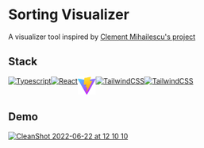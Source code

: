 # Sorting Visualizer

A visualizer tool inspired by [Clement Mihailescu's project](https://github.com/clementmihailescu/Sorting-Visualizer)

## Stack
<div style="display: flex;">
  <a href="https://www.typescriptlang.org"><img src="https://raw.githubusercontent.com/danielcranney/readme-generator/main/public/icons/skills/typescript-colored.svg" width="36" height="36" alt="Typescript" /></a>
  <a href="https://www.reactjs.org"><img src="https://raw.githubusercontent.com/danielcranney/readme-generator/main/public/icons/skills/react-colored.svg" width="36" height="36" alt="React" /></a>
  <a href="https://www.vitejs.dev"><img src="https://github.com/juliusmarminge/sorting-visualizer/blob/master/public/vite.svg" width="36" height="36" alt="Vite" /></a>
  <a href="https://www.tailwindcss.com"><img src="https://raw.githubusercontent.com/danielcranney/readme-generator/main/public/icons/skills/tailwindcss-colored.svg" width="36" height="36" alt="TailwindCSS" /></a>
  <a href="https://daisyui.com"><img src="https://raw.githubusercontent.com/danielcranney/readme-generator/main/public/icons/skills/tailwindcss-colored.svg" width="36" height="36" alt="TailwindCSS" /></a>
</div>


## Demo
[![CleanShot 2022-06-22 at 12 10 10](https://user-images.githubusercontent.com/51714798/175004224-87370b3c-5bf0-4c6e-828e-490bff464adb.gif)
](https://sv.jumr.dev)
